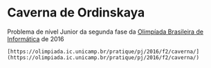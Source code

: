 # Caverna de Ordinskaya

Problema de nível Junior da segunda fase da [Olimpíada Brasileira de Informática](https://olimpiada.ic.unicamp.br/) de 2016
```
[https://olimpiada.ic.unicamp.br/pratique/pj/2016/f2/caverna/](https://olimpiada.ic.unicamp.br/pratique/pj/2016/f2/caverna/)
```
